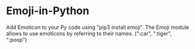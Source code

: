 # Emoji-in-Python
Add Emoticon to your Py code using "pip3 install emoji". The Emoji module allows to use emoticons by referring to their names. (":car", ":tiger", ":poop")
